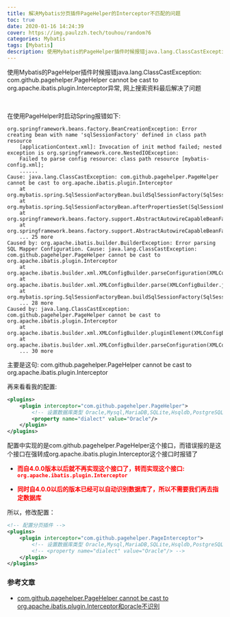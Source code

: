 ```yaml
---
title: 解决Mybatis分页插件PageHelper的Interceptor不匹配的问题
toc: true
date: 2020-01-16 14:24:39
cover: https://img.paulzzh.tech/touhou/random?6
categories: Mybatis
tags: [Mybatis]
description: 使用Mybatis的PageHelper插件时候报错java.lang.ClassCastException-com.github.pagehelper.PageHelper cannot be cast to org.apache.ibatis.plugin.Interceptor异常, 网上搜索资料最后解决了问题
---
```


使用Mybatis的PageHelper插件时候报错java.lang.ClassCastException: com.github.pagehelper.PageHelper cannot be cast to org.apache.ibatis.plugin.Interceptor异常, 网上搜索资料最后解决了问题

<br/>

<!--more-->

在使用PageHelper时启动Spring报错如下:

```
org.springframework.beans.factory.BeanCreationException: Error creating bean with name 'sqlSessionFactory' defined in class path resource 
	[applicationContext.xml]: Invocation of init method failed; nested exception is org.springframework.core.NestedIOException:
	Failed to parse config resource: class path resource [mybatis-config.xml]; 
    ......
Cause: java.lang.ClassCastException: com.github.pagehelper.PageHelper cannot be cast to org.apache.ibatis.plugin.Interceptor
	at org.mybatis.spring.SqlSessionFactoryBean.buildSqlSessionFactory(SqlSessionFactoryBean.java:500)
	at org.mybatis.spring.SqlSessionFactoryBean.afterPropertiesSet(SqlSessionFactoryBean.java:380)
	at org.springframework.beans.factory.support.AbstractAutowireCapableBeanFactory.invokeInitMethods(AbstractAutowireCapableBeanFactory.java:1687)
	at org.springframework.beans.factory.support.AbstractAutowireCapableBeanFactory.initializeBean(AbstractAutowireCapableBeanFactory.java:1624)
	... 25 more
Caused by: org.apache.ibatis.builder.BuilderException: Error parsing SQL Mapper Configuration. Cause: java.lang.ClassCastException: com.github.pagehelper.PageHelper cannot be cast to org.apache.ibatis.plugin.Interceptor
	at org.apache.ibatis.builder.xml.XMLConfigBuilder.parseConfiguration(XMLConfigBuilder.java:121)
	at org.apache.ibatis.builder.xml.XMLConfigBuilder.parse(XMLConfigBuilder.java:99)
	at org.mybatis.spring.SqlSessionFactoryBean.buildSqlSessionFactory(SqlSessionFactoryBean.java:494)
	... 28 more
Caused by: java.lang.ClassCastException: com.github.pagehelper.PageHelper cannot be cast to org.apache.ibatis.plugin.Interceptor
	at org.apache.ibatis.builder.xml.XMLConfigBuilder.pluginElement(XMLConfigBuilder.java:183)
	at org.apache.ibatis.builder.xml.XMLConfigBuilder.parseConfiguration(XMLConfigBuilder.java:110)
	... 30 more

```

主要是这句: com.github.pagehelper.PageHelper cannot be cast to org.apache.ibatis.plugin.Interceptor

再来看看我的配置:

```xml
<plugins>
    <plugin interceptor="com.github.pagehelper.PageHelper">
        <!-- 设置数据库类型 Oracle,Mysql,MariaDB,SQLite,Hsqldb,PostgreSQL六种数据库-->       
        <property name="dialect" value="Oracle"/>
    </plugin>
</plugins>
```

配置中实现的是com.github.pagehelper.PageHelper这个接口，而错误报的是这个接口在强转成org.apache.ibatis.plugin.Interceptor这个接口时报错了

-   <font color="#f00">**而自4.0.0版本以后就不再实现这个接口了，转而实现这个接口: `org.apache.ibatis.plugin.Interceptor`**</font>

-   <font color="#f00">**同时自4.0.0以后的版本已经可以自动识别数据库了，所以不需要我们再去指定数据库**</font>

所以，修改配置：

```xml
<!-- 配置分页插件 -->
<plugins>
    <plugin interceptor="com.github.pagehelper.PageInterceptor">
        <!-- 设置数据库类型 Oracle,Mysql,MariaDB,SQLite,Hsqldb,PostgreSQL六种数据库-->       
        <!-- <property name="dialect" value="Oracle"/> -->
    </plugin>
</plugins>
```



### 参考文章

-   [com.github.pagehelper.PageHelper cannot be cast to org.apache.ibatis.plugin.Interceptor和oracle不识别](https://blog.csdn.net/s592652578/article/details/78179998)

<br/>